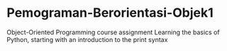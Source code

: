 # Pemograman-Berorientasi-Objek1
Object-Oriented Programming course assignment
Learning the basics of Python, starting with an introduction to the print syntax
